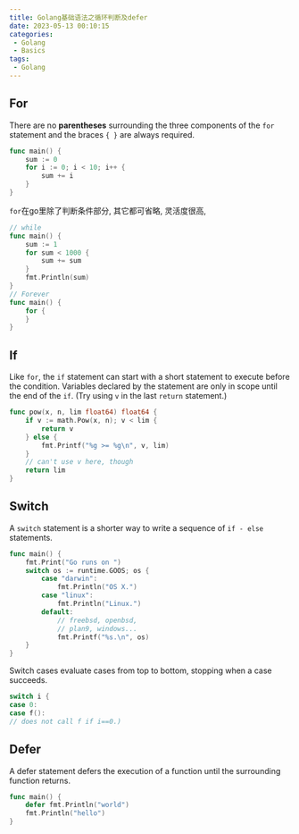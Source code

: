 ```yaml
---
title: Golang基础语法之循环判断及defer
date: 2023-05-13 00:10:15
categories:
 - Golang
 - Basics
tags:
 - Golang
---
```


## For

There are no **parentheses** surrounding the three components of the `for` statement and the braces `{ }` are always required.

```go
func main() {
	sum := 0
	for i := 0; i < 10; i++ {
		sum += i
	}
}
```

`for`在go里除了判断条件部分, 其它都可省略, 灵活度很高, 

```go
// while
func main() {
	sum := 1
	for sum < 1000 {
		sum += sum
	}
	fmt.Println(sum)
}
// Forever
func main() {
	for {
	}
}
```

## If

Like `for`, the `if` statement can start with a short statement to execute before the condition. Variables declared by the statement are only in scope until the end of the `if`. (Try using `v` in the last `return` statement.) 

```go
func pow(x, n, lim float64) float64 {
	if v := math.Pow(x, n); v < lim {
		return v
	} else {
		fmt.Printf("%g >= %g\n", v, lim)
	}
	// can't use v here, though
	return lim
}
```

## Switch

A `switch` statement is a shorter way to write a sequence of `if - else` statements. 

```go
func main() {
	fmt.Print("Go runs on ")
	switch os := runtime.GOOS; os {
		case "darwin":
			fmt.Println("OS X.")
		case "linux":
			fmt.Println("Linux.")
		default:
			// freebsd, openbsd,
			// plan9, windows...
			fmt.Printf("%s.\n", os)
	}
}
```

Switch cases evaluate cases from top to bottom, stopping when a case succeeds.

```go
switch i {
case 0:
case f():
// does not call f if i==0.)
```

## Defer

A defer statement defers the execution of a function until the surrounding function returns. 

```go
func main() {
	defer fmt.Println("world")
	fmt.Println("hello")
}
```


